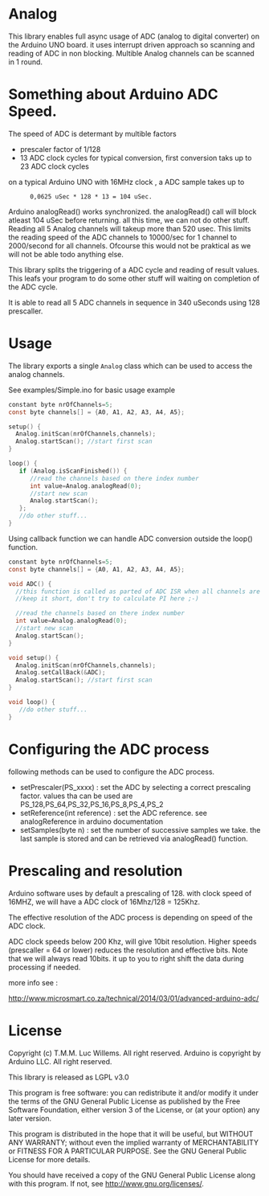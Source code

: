 Analog
======
This library enables full async usage of ADC (analog to digital converter) on the Arduino UNO board.
it uses interrupt driven approach so scanning and reading of ADC in non blocking. 
Multible Analog channels can be scanned in 1 round.

Something about Arduino ADC Speed.
==================================
The speed of ADC is determant by multible factors
- prescaler factor of 1/128
- 13 ADC clock cycles for typical conversion, first conversion taks up to 23 ADC clock cycles

on a typical Arduino UNO with 16MHz clock , a ADC sample takes up to 
          
          0,0625 uSec * 128 * 13 = 104 uSec.

Arduino analogRead() works synchronized. the analogRead() call will block atleast 104 uSec before returning.
all this time, we can not do other stuff. 
Reading all 5 Analog channels will takeup more than 520 usec. This limits the reading speed of the ADC channels to 10000/sec for 1 channel to 2000/second for all channels. Ofcourse this would
not be praktical as we will not be able todo anything else.

This library splits the triggering of a ADC cycle and reading of result values. This leafs your program to do some other stuff will waiting on completion of the ADC cycle.

It is able to read all 5 ADC channels in sequence in 340 uSeconds using 128 prescaller.

Usage
=====
The library exports a single ```Analog``` class which can be used to access the analog channels.

See examples/Simple.ino for basic usage example
```C
constant byte nrOfChannels=5;
const byte channels[] = {A0, A1, A2, A3, A4, A5};

setup() {
  Analog.initScan(nrOfChannels,channels);
  Analog.startScan(); //start first scan
}

loop() {
   if (Analog.isScanFinished()) {
      //read the channels based on there index number
      int value=Analog.analogRead(0);
      //start new scan
      Analog.startScan();
   };
   //do other stuff...
}
```

Using callback function we can handle ADC conversion outside the loop() function.

```C
constant byte nrOfChannels=5;
const byte channels[] = {A0, A1, A2, A3, A4, A5};

void ADC() {
  //this function is called as parted of ADC ISR when all channels are scanned
  //keep it short, don't try to calculate PI here ;-)

  //read the channels based on there index number
  int value=Analog.analogRead(0);
  //start new scan
  Analog.startScan();
}

void setup() {
  Analog.initScan(nrOfChannels,channels);
  Analog.setCallBack(&ADC);
  Analog.startScan(); //start first scan
}

void loop() {
   //do other stuff...
}
```

Configuring the ADC process
===========================

following methods can be used to configure the ADC process.
- setPrescaler(PS_xxxx) : set the ADC by selecting a correct prescaling factor. values tha can be used are PS_128,PS_64,PS_32,PS_16,PS_8,PS_4,PS_2
- setReference(int reference) : set the ADC reference. see analogReference in arduino documentation
- setSamples(byte n) : set the number of successive samples we take. the last sample is stored and can be retrieved via analogRead() function.
 
Prescaling and resolution
=========================
Arduino software uses by default a prescaling of 128. with clock speed of 16MHZ, we will have a ADC clock of 16Mhz/128 = 125Khz.

The effective resolution of the ADC process is depending on speed of the ADC clock.

ADC clock speeds below 200 Khz, will give 10bit resolution. Higher speeds (prescaller = 64 or lower) reduces the resolution and effective bits.
Note that we will always read 10bits. it up to you to right shift the data during processing if needed.

more info see :

http://www.microsmart.co.za/technical/2014/03/01/advanced-arduino-adc/

License
=======
Copyright (c) T.M.M.  Luc Willems. All right reserved.
Arduino is copyright by Arduino LLC. All right reserved.

This library is released as LGPL v3.0

This program is free software: you can redistribute it and/or modify
it under the terms of the GNU General Public License as published by
the Free Software Foundation, either version 3 of the License, or
(at your option) any later version.

This program is distributed in the hope that it will be useful,
but WITHOUT ANY WARRANTY; without even the implied warranty of
MERCHANTABILITY or FITNESS FOR A PARTICULAR PURPOSE.  See the
GNU General Public License for more details.

You should have received a copy of the GNU General Public License
along with this program.  If not, see <http://www.gnu.org/licenses/>.


